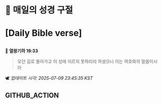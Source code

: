 # 🙏 매일의 성경 구절
# [Daily Bible verse]
##
<!-- START_BIBLE_VERSE -->
📖 **열왕기하 19:33**
> 오던 길로 돌아가고 이 성에 이르지 못하리라 하셨으니 이는 여호와의 말씀이시라

🕊️ _업데이트 시각: 2025-07-09 23:45:35 KST_
  <!-- END_BIBLE_VERSE -->
## GITHUB_ACTION
